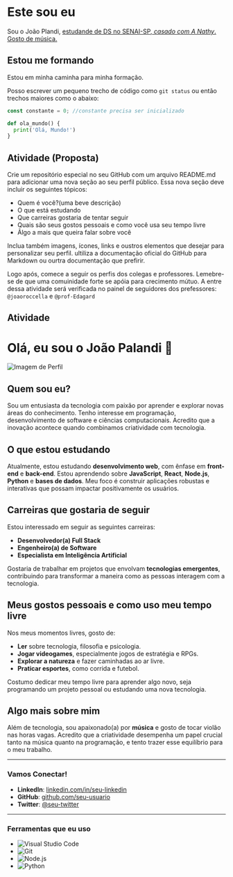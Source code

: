 
# Este sou eu 

Sou o João Plandi, <ins>estudande de DS no SENAI-SP<ins>, *casado com A Nathy*. Gosto de música.

## Estou me formando 

Estou em minha caminha para minha formação.

Posso escrever um pequeno trecho de código como `git status` ou então trechos maiores como o abaixo:

```javascript
const constante = 0; //constante precisa ser inicializado
```

```python
def ola_mundo() {
  print('Olá, Mundo!')
}
```

## Atividade (Proposta)

Crie um repositório especial no seu GitHub com um arquivo README.md para adicionar uma nova seção ao seu perfil público. Essa nova seção deve incluir 
os seguintes tópicos:

- Quem é você?(uma beve descrição)
- O que está estudando
- Que carreiras gostaria de tentar seguir
- Quais são seus gostos pessoais e como você usa seu tempo livre
- Ãlgo a mais que queira falar sobre você

Inclua também imagens, ícones, links e oustros elementos que desejar para personalizar seu perfil. ultiliza a documentação oficial do GitHub
para Markdown ou ourtra documentação que prefirir.

Logo após, comece a seguir os perfis dos colegas e professores. Lemebre-se de que uma comuinidade forte se apóia para crecimento mútuo. A entre dessa atividade será verificada no painel de seguidores dos prefessores: ```@joaoroccella``` e ```@prof-Edagard```


## Atividade

# Olá, eu sou o João Palandi 👋

![Imagem de Perfil](https://avatars.githubusercontent.com/u/200940299?v=4)

## Quem sou eu?

Sou um entusiasta da tecnologia com paixão por aprender e explorar novas áreas do conhecimento. Tenho interesse em programação, desenvolvimento de software e ciências computacionais. Acredito que a inovação acontece quando combinamos criatividade com tecnologia.

## O que estou estudando

Atualmente, estou estudando **desenvolvimento web**, com ênfase em **front-end** e **back-end**. Estou aprendendo sobre **JavaScript**, **React**, **Node.js**, **Python** e **bases de dados**. Meu foco é construir aplicações robustas e interativas que possam impactar positivamente os usuários.

## Carreiras que gostaria de seguir

Estou interessado em seguir as seguintes carreiras:
- **Desenvolvedor(a) Full Stack**
- **Engenheiro(a) de Software**
- **Especialista em Inteligência Artificial**

Gostaria de trabalhar em projetos que envolvam **tecnologias emergentes**, contribuindo para transformar a maneira como as pessoas interagem com a tecnologia.

## Meus gostos pessoais e como uso meu tempo livre

Nos meus momentos livres, gosto de:
- **Ler** sobre tecnologia, filosofia e psicologia.
- **Jogar videogames**, especialmente jogos de estratégia e RPGs.
- **Explorar a natureza** e fazer caminhadas ao ar livre.
- **Praticar esportes**, como corrida e futebol.

Costumo dedicar meu tempo livre para aprender algo novo, seja programando um projeto pessoal ou estudando uma nova tecnologia.

## Algo mais sobre mim

Além de tecnologia, sou apaixonado(a) por **música** e gosto de tocar violão nas horas vagas. Acredito que a criatividade desempenha um papel crucial tanto na música quanto na programação, e tento trazer esse equilíbrio para o meu trabalho.

---

### Vamos Conectar!

- **LinkedIn**: [linkedin.com/in/seu-linkedin](https://www.linkedin.com/in/seu-linkedin)
- **GitHub**: [github.com/seu-usuario](https://github.com/seu-usuario)
- **Twitter**: [@seu-twitter](https://twitter.com/seu-twitter)

---

### Ferramentas que eu uso
- ![Visual Studio Code](https://img.shields.io/badge/Editor-Visual%20Studio%20Code-blue?style=for-the-badge&logo=visual-studio-code)
- ![Git](https://img.shields.io/badge/Version%20Control-Git-orange?style=for-the-badge&logo=git)
- ![Node.js](https://img.shields.io/badge/Runtime%20Environment-Node.js-green?style=for-the-badge&logo=node.js)
- ![Python](https://img.shields.io/badge/Language-Python-blue?style=for-the-badge&logo=python)
